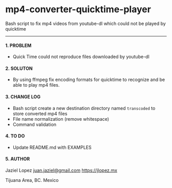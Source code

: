 # mp4-converter-quicktime-player
Bash script to fix mp4 videos from youtube-dl which could not be played by quicktime

---

#### 1. PROBLEM

- Quick Time could not reproduce files downloaded by youtube-dl

#### 2. SOLUTON

- By using ffmpeg fix encoding formats for quicktime to recognize and be able to play mp4 files.

#### 3. CHANGE LOG

  - Bash script create a new destination directory named `transcoded` to store converted mp4 files
  - File name normalization (remove whitespace)
  - Command validation

#### 4. TO DO

  - Update README.md with EXAMPLES

#### 5. AUTHOR

Jaziel Lopez <juan.jaziel@gmail.com>
https://jlopez.mx

Tijuana Area, BC. Mexico
